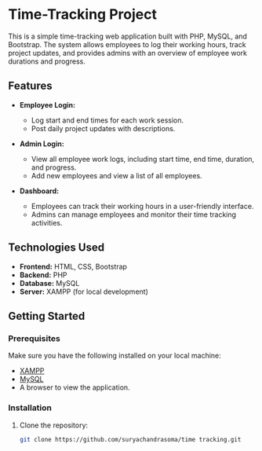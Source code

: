 # Time-Tracking Project

This is a simple time-tracking web application built with PHP, MySQL, and Bootstrap. The system allows employees to log their working hours, track project updates, and provides admins with an overview of employee work durations and progress.

## Features

- **Employee Login:**
  - Log start and end times for each work session.
  - Post daily project updates with descriptions.

- **Admin Login:**
  - View all employee work logs, including start time, end time, duration, and progress.
  - Add new employees and view a list of all employees.

- **Dashboard:**
  - Employees can track their working hours in a user-friendly interface.
  - Admins can manage employees and monitor their time tracking activities.

## Technologies Used

- **Frontend:** HTML, CSS, Bootstrap
- **Backend:** PHP
- **Database:** MySQL
- **Server:** XAMPP (for local development)

## Getting Started

### Prerequisites

Make sure you have the following installed on your local machine:

- [XAMPP](https://www.apachefriends.org/index.html)
- [MySQL](https://www.mysql.com/)
- A browser to view the application.

### Installation

1. Clone the repository:

   ```bash
   git clone https://github.com/suryachandrasoma/time tracking.git
